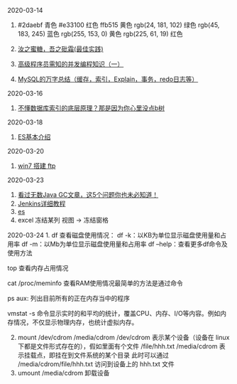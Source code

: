 2020-03-14
1. #2daebf 青色 #e33100 红色 ffb515 黄色 
   rgb(24, 181, 102) 绿色
   rgb(45, 183, 245) 蓝色
   rgb(255, 153, 0) 黄色
   rgb(225, 61, 19) 红色

2. [汝之蜜糖，吾之砒霜(最佳实践)](https://www.cnblogs.com/sherrywasp/p/9436623.html)

3. [高级程序员需知的并发编程知识（一）](https://www.cnblogs.com/happyone/p/12489886.html)

4. [MySQL的万字总结（缓存，索引，Explain，事务，redo日志等）](https://www.cnblogs.com/chenchen0618/p/12434022.html)

2020-03-16
1. [不懂数据库索引的底层原理？那是因为你心里没点b树](https://www.cnblogs.com/sujing/p/11110292.html)

2020-03-18
1. [ES基本介绍](https://blog.csdn.net/zhenwei1994/article/details/94013059)

2020-03-20
1. [win7 搭建 ftp](https://blog.csdn.net/u013577996/article/details/85000122)

2020-03-23
1. [看过无数Java GC文章，这5个问题你也未必知道！](https://www.cnblogs.com/xuanyuan/p/12467264.html)
2. [Jenkins详细教程](https://www.jianshu.com/p/5f671aca2b5a)
3. [es](https://www.elastic.co/guide/cn/elasticsearch/guide/current/index.html)
4. excel 冻结某列 视图 -> 冻结窗格

2020-03-24
1. 
df 查看磁盘使用情况： 
df -k：以KB为单位显示磁盘使用量和占用率 
df -m：以Mb为单位显示磁盘使用量和占用率
df –help：查看更多df命令及使用方法

top 查看内存占用情况

cat /proc/meminfo 查看RAM使用情况最简单的方法是通过命令

ps aux: 列出目前所有的正在内存当中的程序

vmstat -s 命令显示实时的和平均的统计，覆盖CPU、内存、I/O等内容。例如内存情况，不仅显示物理内存，也统计虚拟内存。 

2. mount /dev/cdrom /media/cdrom
/dev/cdrom 表示某个设备（设备在 linux 下都是文件形式存在的），假如里面有个文件 /file/hhh.txt
/media/cdrom 表示挂载点，即挂在到文件系统的某个目录
此时可以通过 /media/cdrom/file/hhh.txt 访问到设备上的 hhh.txt 文件
3. umount /media/cdrom 卸载设备